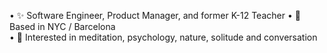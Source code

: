 • ✨ Software Engineer, Product Manager, and former K-12 Teacher
• 📍 Based in NYC / Barcelona </br>
• 💛 Interested in meditation, psychology, nature, solitude and conversation </br> 

